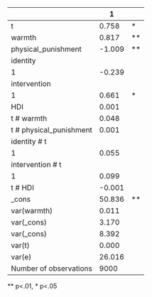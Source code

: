 |                         | 1      |    |
|-------------------------|--------|----|
| t                       | 0.758  | *  |
| warmth                  | 0.817  | ** |
| physical_punishment     | -1.009 | ** |
| identity                |        |    |
|   1                     | -0.239 |    |
| intervention            |        |    |
|   1                     | 0.661  | *  |
| HDI                     | 0.001  |    |
| t # warmth              | 0.048  |    |
| t # physical_punishment | 0.001  |    |
| identity # t            |        |    |
|   1                     | 0.055  |    |
| intervention # t        |        |    |
|   1                     | 0.099  |    |
| t # HDI                 | -0.001 |    |
| _cons                   | 50.836 | ** |
| var(warmth)             | 0.011  |    |
| var(_cons)              | 3.170  |    |
| var(_cons)              | 8.392  |    |
| var(t)                  | 0.000  |    |
| var(e)                  | 26.016 |    |
| Number of observations  | 9000   |    |
** p<.01, * p<.05
